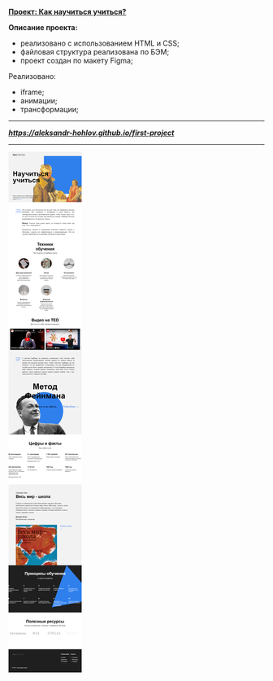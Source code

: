 
**[Проект: Как научиться учиться?](https://aleksandr-hohlov.github.io/first-project)**

**Описание проекта:**
- реализовано с использованием HTML и CSS;
- файловая структура реализована по БЭМ;
- проект создан по макету Figma;

Реализовано:

- iframe;
- анимации;
- трансформации;

---

**_https://aleksandr-hohlov.github.io/first-project_**

---

![Скрин проекта](./images/screencapture.png)
